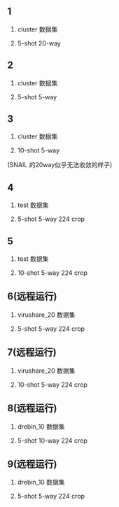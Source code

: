 ## 1

1. cluster 数据集

2. 5-shot 20-way

## 2

1. cluster 数据集

2. 5-shot 5-way

## 3

1. cluster 数据集

2. 10-shot 5-way

(SNAIL 的20way似乎无法收敛的样子)

## 4

1. test 数据集

2. 5-shot 5-way 224 crop

## 5

1. test 数据集

2. 10-shot 5-way 224 crop

## 6(远程运行)

1. virushare_20 数据集

2. 5-shot 5-way 224 crop

## 7(远程运行)

1. virushare_20 数据集

2. 10-shot 5-way 224 crop

## 8(远程运行)

1. drebin_10 数据集

2. 5-shot 10-way 224 crop

## 9(远程运行)

1. drebin_10 数据集

2. 5-shot 5-way 224 crop